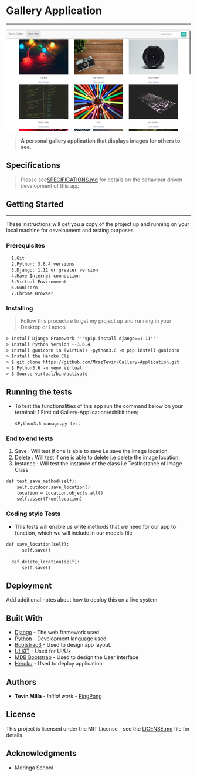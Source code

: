 # Gallery Application
<hr>

![Tevin's Gallery](static/assets/galleryapp.png)

>  **A personal gallery application that displays images for others to see.**

## Specifications

> Please see[SPECIFICATIONS.md](https://github.com/MrazTevin/SPECS.md) for details
  on the behaviour driven development of this app


## Getting Started
<hr>

These instructions will get you a copy of the project up and running on your local machine for development and testing purposes.

### Prerequisites

```
  1.Git
  2.Python: 3.6.4 versions
  3.Django: 1.11 or greater version
  4.Have Internet connection
  5.Virtual Environment
  6.Gunicorn
  7.Chrome Browser

```

### Installing

> Follow this procedure to get my project up and running in your Desktop or Laptop.

```
> Install Django Framework '''$pip install django==1.11'''
> Install Python Version --3.6.4
> Install gunicorn in (virtual) -python3.6 -m pip install gunicorn
> Install the Heroku Cli
> $ git clone https://github.com/MrazTevin/Gallery-Application.git
> $ Python3.6 -m venv Virtual
> $ Source virtual/bin/activate
```


## Running the tests
* To test the functionalities of this app run the command below on your terminal:
  1.First cd Gallery-Application/exhibit then;
  ```
  $Python3.6 manage.py test
  ```  

###  End to end tests
1. Save : Will test if one is able to save i.e save the image location.
2. Delete : Will test if one is able to delete i.e delete the image location.
3. Instance : Will test the instance of the class i.e TestInstance of Image Class

```
def test_save_method(self):
    self.outdoor.save_location()
    location = Location.objects.all()
    self.assertTrue(location)
```

### Coding style Tests

- This tests will enable us write methods that we need for our app to function, which we will       include in our models file

```
def save_location(self):
      self.save()

  def delete_location(self):
      self.save()
```

## Deployment

Add additional notes about how to deploy this on a live system

## Built With

* [Django](https://www.djangoproject.com/) - The web framework used
* [Python](https://www.python.org/) - Development language used
* [Bootstrap3](https://getbootstrap.com/) - Used to design app layout.
* [UI KIT](https://getuikit.com) - Used for UI/Ux 
* [MDB Bootstrap](https://mdbootstrap.com/) - Used to design the User Interface
* [Heroku](https://www.heroku.com/) - Used to deploy application


## Authors

* **Tevin Milla** - *Initial work* - [PingPong](https://mraztevin.github.io/Ping-Pong/)

## License

This project is licensed under the MIT License - see the [LICENSE.md](LICENSE.md) file for details

## Acknowledgments

* Moringa School
